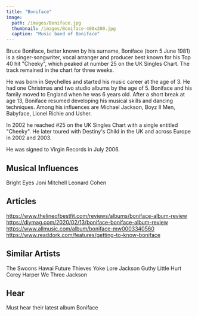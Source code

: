 ```yaml
---
title: "Boniface"
image: 
  path: /images/Boniface.jpg
  thumbnail: /images/Boniface-400x200.jpg
  caption: "Music band of Boniface"
---
```


Bruce Boniface, better known by his surname, Boniface (born 5 June 1981) is a singer-songwriter, vocal arranger and producer best known for his Top 40 hit "Cheeky", which peaked at number 25 on the UK Singles Chart. The track remained in the chart for three weeks.

He was born in Seychelles and started his music career at the age of 3. He had one Christmas and two studio albums by the age of 5. Boniface and his family moved to England when he was 6 years old. After a short break at age 13, Boniface resumed developing his musical skills and dancing techniques. Among his influences are Michael Jackson, Boyz II Men, Babyface, Lionel Richie and Usher.

In 2002 he reached #25 on the UK Singles Chart with a single entitled "Cheeky". He later toured with Destiny's Child in the UK and across Europe in 2002 and 2003.

He was signed to Virgin Records in July 2006.

## Musical Influences

Bright Eyes
Joni Mitchell
Leonard Cohen

## Articles

https://www.thelineofbestfit.com/reviews/albums/boniface-album-review
https://diymag.com/2020/02/13/boniface-boniface-album-review
https://www.allmusic.com/album/boniface-mw0003340560
https://www.readdork.com/features/getting-to-know-boniface

## Similar Artists

The Swoons
Hawai 
Future Thieves 
Yoke Lore Jackson
Guthy 
Little Hurt 
Corey Harper
We Three Jackson

## Hear

Must hear their latest album Boniface